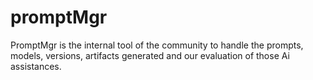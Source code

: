 # promptMgr
PromptMgr is the internal tool of the community to handle the prompts, models, versions, artifacts generated and our evaluation of those Ai assistances.
